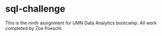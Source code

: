# sql-challenge
This is the ninth assignment for UMN Data Analytics bootcamp. All work completed by Zoe Poeschl.
